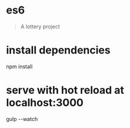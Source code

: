 # es6
> A lottery project
# install dependencies
npm install
# serve with hot reload at localhost:3000
gulp --watch

